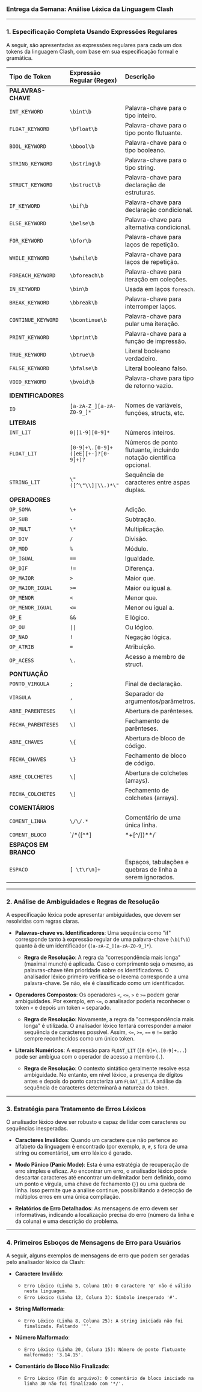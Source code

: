 ### Entrega da Semana: Análise Léxica da Linguagem Clash

---

### 1. Especificação Completa Usando Expressões Regulares

A seguir, são apresentadas as expressões regulares para cada um dos tokens da linguagem Clash, com base em sua especificação formal e gramática.

| Tipo de Token | Expressão Regular (Regex) | Descrição |
| :--- | :--- | :--- |
| **PALAVRAS-CHAVE** | | |
| `INT_KEYWORD` | `\bint\b` | Palavra-chave para o tipo inteiro. |
| `FLOAT_KEYWORD`| `\bfloat\b` | Palavra-chave para o tipo ponto flutuante. |
| `BOOL_KEYWORD` | `\bbool\b` | Palavra-chave para o tipo booleano. |
| `STRING_KEYWORD`| `\bstring\b` | Palavra-chave para o tipo string. |
| `STRUCT_KEYWORD`| `\bstruct\b` | Palavra-chave para declaração de estruturas. |
| `IF_KEYWORD` | `\bif\b` | Palavra-chave para declaração condicional. |
| `ELSE_KEYWORD` | `\belse\b` | Palavra-chave para alternativa condicional. |
| `FOR_KEYWORD` | `\bfor\b` | Palavra-chave para laços de repetição. |
| `WHILE_KEYWORD` | `\bwhile\b` | Palavra-chave para laços de repetição. |
| `FOREACH_KEYWORD`| `\bforeach\b`| Palavra-chave para iteração em coleções. |
| `IN_KEYWORD` | `\bin\b` | Usada em laços `foreach`. |
| `BREAK_KEYWORD` | `\bbreak\b` | Palavra-chave para interromper laços. |
| `CONTINUE_KEYWORD`| `\bcontinue\b`| Palavra-chave para pular uma iteração. |
| `PRINT_KEYWORD` | `\bprint\b` | Palavra-chave para a função de impressão. |
| `TRUE_KEYWORD` | `\btrue\b` | Literal booleano verdadeiro. |
| `FALSE_KEYWORD` | `\bfalse\b` | Literal booleano falso. |
| `VOID_KEYWORD` | `\bvoid\b` | Palavra-chave para tipo de retorno vazio. |
| **IDENTIFICADORES**| | |
| `ID` | `[a-zA-Z_][a-zA-Z0-9_]*` | Nomes de variáveis, funções, structs, etc. |
| **LITERAIS** | | |
| `INT_LIT` | `0\|[1-9][0-9]*` | Números inteiros. |
| `FLOAT_LIT` | `[0-9]+\.[0-9]+([eE][+-]?[0-9]+)?` | Números de ponto flutuante, incluindo notação científica opcional. |
| `STRING_LIT` | `\"([^\"\\]\|\\.)*\"` | Sequência de caracteres entre aspas duplas. |
| **OPERADORES** | | |
| `OP_SOMA` | `\+` | Adição. |
| `OP_SUB` | `-` | Subtração. |
| `OP_MULT` | `\*` | Multiplicação. |
| `OP_DIV` | `/` | Divisão. |
| `OP_MOD` | `%` | Módulo. |
| `OP_IGUAL` | `==` | Igualdade. |
| `OP_DIF` | `!=` | Diferença. |
| `OP_MAIOR` | `>` | Maior que. |
| `OP_MAIOR_IGUAL`| `>=` | Maior ou igual a. |
| `OP_MENOR` | `<` | Menor que. |
| `OP_MENOR_IGUAL`| `<=` | Menor ou igual a. |
| `OP_E` | `&&` | E lógico. |
| `OP_OU` | `\|\|` | Ou lógico. |
| `OP_NAO` | `!` | Negação lógica. |
| `OP_ATRIB` | `=` | Atribuição. |
| `OP_ACESS` | `\.` | Acesso a membro de struct. |
| **PONTUAÇÃO** | | |
| `PONTO_VIRGULA` | `;` | Final de declaração. |
| `VIRGULA` | `,` | Separador de argumentos/parâmetros. |
| `ABRE_PARENTESES`| `\(` | Abertura de parênteses. |
| `FECHA_PARENTESES`| `\)` | Fechamento de parênteses. |
| `ABRE_CHAVES` | `\{` | Abertura de bloco de código. |
| `FECHA_CHAVES` | `\}` | Fechamento de bloco de código. |
| `ABRE_COLCHETES`| `\[` | Abertura de colchetes (arrays). |
| `FECHA_COLCHETES`| `\]` | Fechamento de colchetes (arrays). |
| **COMENTÁRIOS** | | |
| `COMENT_LINHA` | `\/\/.*` | Comentário de uma única linha. |
| `COMENT_BLOCO` | `\/\*([^*]|\*+[^/])*\*\/` | Comentário de múltiplas linhas. |
| **ESPAÇOS EM BRANCO**| | |
| `ESPACO` | `[ \t\r\n]+` | Espaços, tabulações e quebras de linha a serem ignorados. |

---

### 2. Análise de Ambiguidades e Regras de Resolução

A especificação léxica pode apresentar ambiguidades, que devem ser resolvidas com regras claras.

* **Palavras-chave vs. Identificadores**: Uma sequência como "if" corresponde tanto à expressão regular de uma palavra-chave (`\bif\b`) quanto à de um identificador (`[a-zA-Z_][a-zA-Z0-9_]*`).
    * **Regra de Resolução**: A regra da "correspondência mais longa" (maximal munch) é aplicada. Caso o comprimento seja o mesmo, as palavras-chave têm prioridade sobre os identificadores. O analisador léxico primeiro verifica se o lexema corresponde a uma palavra-chave. Se não, ele é classificado como um identificador.

* **Operadores Compostos**: Os operadores `<`, `<=`, `>` e `>=` podem gerar ambiguidades. Por exemplo, em `<=`, o analisador poderia reconhecer o token `<` e depois um token `=` separado.
    * **Regra de Resolução**: Novamente, a regra da "correspondência mais longa" é utilizada. O analisador léxico tentará corresponder a maior sequência de caracteres possível. Assim, `<=`, `>=`, `==` e `!=` serão sempre reconhecidos como um único token.

* **Literais Numéricos**: A expressão para `FLOAT_LIT` (`[0-9]+\.[0-9]+...`) pode ser ambígua com o operador de acesso a membro (`.`).
    * **Regra de Resolução**: O contexto sintático geralmente resolve essa ambiguidade. No entanto, em nível léxico, a presença de dígitos antes e depois do ponto caracteriza um `FLOAT_LIT`. A análise da sequência de caracteres determinará a natureza do token.

---

### 3. Estratégia para Tratamento de Erros Léxicos

O analisador léxico deve ser robusto e capaz de lidar com caracteres ou sequências inesperadas.

* **Caracteres Inválidos**: Quando um caractere que não pertence ao alfabeto da linguagem é encontrado (por exemplo, `@`, `#`, `$` fora de uma string ou comentário), um erro léxico é gerado.

* **Modo Pânico (Panic Mode)**: Esta é uma estratégia de recuperação de erro simples e eficaz. Ao encontrar um erro, o analisador léxico pode descartar caracteres até encontrar um delimitador bem definido, como um ponto e vírgula, uma chave de fechamento (`}`) ou uma quebra de linha. Isso permite que a análise continue, possibilitando a detecção de múltiplos erros em uma única compilação.

* **Relatórios de Erro Detalhados**: As mensagens de erro devem ser informativas, indicando a localização precisa do erro (número da linha e da coluna) e uma descrição do problema.

---

### 4. Primeiros Esboços de Mensagens de Erro para Usuários

A seguir, alguns exemplos de mensagens de erro que podem ser geradas pelo analisador léxico da Clash:

* **Caractere Inválido**:
    * `Erro Léxico (Linha 5, Coluna 10): O caractere '@' não é válido nesta linguagem.`
    * `Erro Léxico (Linha 12, Coluna 3): Símbolo inesperado '#'.`

* **String Malformada**:
    * `Erro Léxico (Linha 8, Coluna 25): A string iniciada não foi finalizada. Faltando '"'.`

* **Número Malformado**:
    * `Erro Léxico (Linha 20, Coluna 15): Número de ponto flutuante malformado: '3.14.15'.`

* **Comentário de Bloco Não Finalizado**:

    * `Erro Léxico (Fim do arquivo): O comentário de bloco iniciado na linha 30 não foi finalizado com '*/'.`
